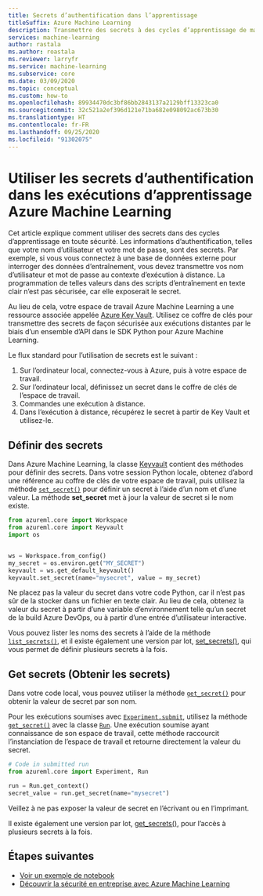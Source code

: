 ```yaml
---
title: Secrets d’authentification dans l’apprentissage
titleSuffix: Azure Machine Learning
description: Transmettre des secrets à des cycles d’apprentissage de manière sécurisée à l’aide du coffre de clés d’espace de travail
services: machine-learning
author: rastala
ms.author: roastala
ms.reviewer: larryfr
ms.service: machine-learning
ms.subservice: core
ms.date: 03/09/2020
ms.topic: conceptual
ms.custom: how-to
ms.openlocfilehash: 89934470dc3bf86bb2843137a2129bff13323ca0
ms.sourcegitcommit: 32c521a2ef396d121e71ba682e098092ac673b30
ms.translationtype: HT
ms.contentlocale: fr-FR
ms.lasthandoff: 09/25/2020
ms.locfileid: "91302075"
---
```

# <a name="use-authentication-credential-secrets-in-azure-machine-learning-training-runs"></a>Utiliser les secrets d’authentification dans les exécutions d’apprentissage Azure Machine Learning


Cet article explique comment utiliser des secrets dans des cycles d’apprentissage en toute sécurité. Les informations d’authentification, telles que votre nom d’utilisateur et votre mot de passe, sont des secrets. Par exemple, si vous vous connectez à une base de données externe pour interroger des données d’entraînement, vous devez transmettre vos nom d’utilisateur et mot de passe au contexte d’exécution à distance. La programmation de telles valeurs dans des scripts d’entraînement en texte clair n’est pas sécurisée, car elle exposerait le secret. 

Au lieu de cela, votre espace de travail Azure Machine Learning a une ressource associée appelée [Azure Key Vault](https://docs.microsoft.com/azure/key-vault/key-vault-overview). Utilisez ce coffre de clés pour transmettre des secrets de façon sécurisée aux exécutions distantes par le biais d’un ensemble d’API dans le SDK Python pour Azure Machine Learning.

Le flux standard pour l’utilisation de secrets est le suivant :
 1. Sur l’ordinateur local, connectez-vous à Azure, puis à votre espace de travail.
 2. Sur l’ordinateur local, définissez un secret dans le coffre de clés de l’espace de travail.
 3. Commandes une exécution à distance.
 4. Dans l’exécution à distance, récupérez le secret à partir de Key Vault et utilisez-le.

## <a name="set-secrets"></a>Définir des secrets

Dans Azure Machine Learning, la classe [Keyvault](https://docs.microsoft.com/python/api/azureml-core/azureml.core.keyvault.keyvault?view=azure-ml-py&preserve-view=true) contient des méthodes pour définir des secrets. Dans votre session Python locale, obtenez d’abord une référence au coffre de clés de votre espace de travail, puis utilisez la méthode [`set_secret()`](https://docs.microsoft.com/python/api/azureml-core/azureml.core.keyvault.keyvault?view=azure-ml-py&preserve-view=true#&preserve-view=trueset-secret-name--value-) pour définir un secret à l’aide d’un nom et d’une valeur. La méthode __set_secret__ met à jour la valeur de secret si le nom existe.

```python
from azureml.core import Workspace
from azureml.core import Keyvault
import os


ws = Workspace.from_config()
my_secret = os.environ.get("MY_SECRET")
keyvault = ws.get_default_keyvault()
keyvault.set_secret(name="mysecret", value = my_secret)
```

Ne placez pas la valeur du secret dans votre code Python, car il n’est pas sûr de la stocker dans un fichier en texte clair. Au lieu de cela, obtenez la valeur du secret à partir d’une variable d’environnement telle qu’un secret de la build Azure DevOps, ou à partir d’une entrée d’utilisateur interactive.

Vous pouvez lister les noms des secrets à l’aide de la méthode [`list_secrets()`](https://docs.microsoft.com/python/api/azureml-core/azureml.core.keyvault.keyvault?view=azure-ml-py&preserve-view=true#&preserve-view=truelist-secrets--), et il existe également une version par lot, [set_secrets()](https://docs.microsoft.com/python/api/azureml-core/azureml.core.keyvault.keyvault?view=azure-ml-py&preserve-view=true#&preserve-view=trueset-secrets-secrets-batch-), qui vous permet de définir plusieurs secrets à la fois.

## <a name="get-secrets"></a>Get secrets (Obtenir les secrets)

Dans votre code local, vous pouvez utiliser la méthode [`get_secret()`](https://docs.microsoft.com/python/api/azureml-core/azureml.core.keyvault.keyvault?view=azure-ml-py&preserve-view=true#&preserve-view=trueget-secret-name-) pour obtenir la valeur de secret par son nom.

Pour les exécutions soumises avec [`Experiment.submit`](https://docs.microsoft.com/python/api/azureml-core/azureml.core.experiment.experiment?view=azure-ml-py&preserve-view=true#&preserve-view=truesubmit-config--tags-none----kwargs-), utilisez la méthode [`get_secret()`](https://docs.microsoft.com/python/api/azureml-core/azureml.core.run.run?view=azure-ml-py&preserve-view=true#&preserve-view=trueget-secret-name-) avec la classe [`Run`](https://docs.microsoft.com/python/api/azureml-core/azureml.core.run%28class%29?view=azure-ml-py&preserve-view=true). Une exécution soumise ayant connaissance de son espace de travail, cette méthode raccourcit l’instanciation de l’espace de travail et retourne directement la valeur du secret.

```python
# Code in submitted run
from azureml.core import Experiment, Run

run = Run.get_context()
secret_value = run.get_secret(name="mysecret")
```

Veillez à ne pas exposer la valeur de secret en l’écrivant ou en l’imprimant.

Il existe également une version par lot, [get_secrets()](https://docs.microsoft.com/python/api/azureml-core/azureml.core.run.run?view=azure-ml-py&preserve-view=true#&preserve-view=trueget-secrets-secrets-), pour l’accès à plusieurs secrets à la fois.

## <a name="next-steps"></a>Étapes suivantes

 * [Voir un exemple de notebook](https://github.com/Azure/MachineLearningNotebooks/blob/master/how-to-use-azureml/manage-azureml-service/authentication-in-azureml/authentication-in-azureml.ipynb)
 * [Découvrir la sécurité en entreprise avec Azure Machine Learning](concept-enterprise-security.md)

